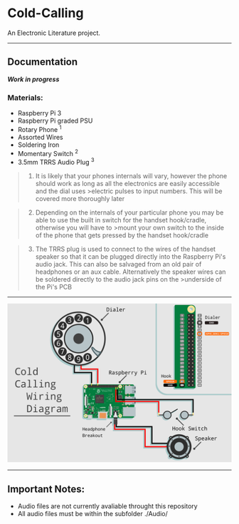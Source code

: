 # Cold-Calling
An Electronic Literature project.

----

## Documentation

***Work in progress***

### Materials:

* Raspberry Pi 3
* Raspberry Pi graded PSU
* Rotary Phone <sup>1</sup>
* Assorted Wires
* Soldering Iron
* Momentary Switch <sup>2</sup>
* 3.5mm TRRS Audio Plug <sup>3</sup>


>1. It is likely that your phones internals will vary, however the phone should work as long as all the electronics are easily accessible and the dial uses >electric pulses to input numbers. This will be covered more thoroughly later

>2. Depending on the internals of your particular phone you may be able to use the built in switch for the handset hook/cradle, otherwise you will have to >mount your own switch to the inside of the phone that gets pressed by the handset hook/cradle

>3. The TRRS plug is used to connect to the wires of the handset speaker so that it can be plugged directly into the Raspberry Pi's audio jack. This can also be salvaged from an old pair of headphones or an aux cable. Alternatively the speaker wires can be soldered directly to the audio jack pins on the >underside of the Pi's PCB 


----

<img src="./assets/wiring_diagram.png" alt="Markdown Monster icon" width="800"/>

----

## Important Notes:
* Audio files are not currently avaliable throught this repository
* All audio files must be within the subfolder ./Audio/